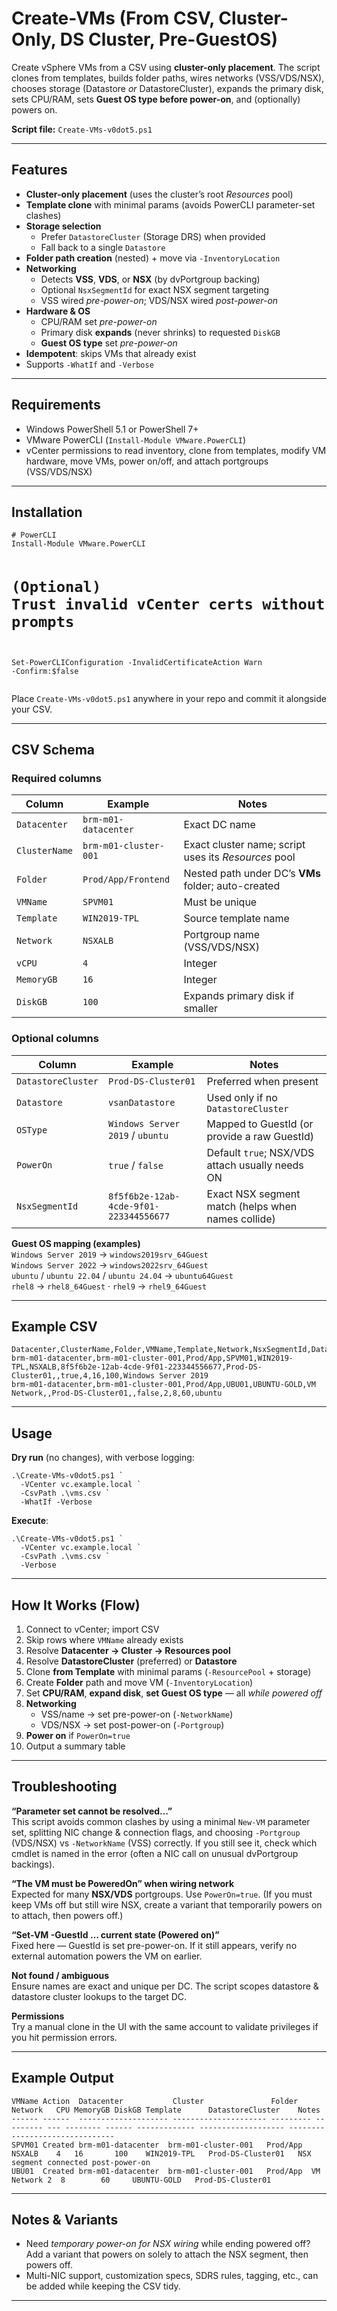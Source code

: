 <h1>Create-VMs (From CSV, Cluster-Only, DS Cluster, Pre-GuestOS)</h1>

<p>
Create vSphere VMs from a CSV using <strong>cluster-only placement</strong>. The script clones from templates, builds folder paths, wires networks (VSS/VDS/NSX), chooses storage (Datastore <em>or</em> DatastoreCluster), expands the primary disk, sets CPU/RAM, sets <strong>Guest OS type before power-on</strong>, and (optionally) powers on.
</p>

<p><strong>Script file:</strong> <code>Create-VMs-v0dot5.ps1</code></p>

<hr />

<h2>Features</h2>
<ul>
  <li><strong>Cluster-only placement</strong> (uses the cluster’s root <em>Resources</em> pool)</li>
  <li><strong>Template clone</strong> with minimal params (avoids PowerCLI parameter-set clashes)</li>
  <li><strong>Storage selection</strong>
    <ul>
      <li>Prefer <code>DatastoreCluster</code> (Storage DRS) when provided</li>
      <li>Fall back to a single <code>Datastore</code></li>
    </ul>
  </li>
  <li><strong>Folder path creation</strong> (nested) + move via <code>-InventoryLocation</code></li>
  <li><strong>Networking</strong>
    <ul>
      <li>Detects <strong>VSS</strong>, <strong>VDS</strong>, or <strong>NSX</strong> (by dvPortgroup backing)</li>
      <li>Optional <code>NsxSegmentId</code> for exact NSX segment targeting</li>
      <li>VSS wired <em>pre-power-on</em>; VDS/NSX wired <em>post-power-on</em></li>
    </ul>
  </li>
  <li><strong>Hardware &amp; OS</strong>
    <ul>
      <li>CPU/RAM set <em>pre-power-on</em></li>
      <li>Primary disk <strong>expands</strong> (never shrinks) to requested <code>DiskGB</code></li>
      <li><strong>Guest OS type</strong> set <em>pre-power-on</em></li>
    </ul>
  </li>
  <li><strong>Idempotent</strong>: skips VMs that already exist</li>
  <li>Supports <code>-WhatIf</code> and <code>-Verbose</code></li>
</ul>

<hr />

<h2>Requirements</h2>
<ul>
  <li>Windows PowerShell 5.1 or PowerShell 7+</li>
  <li>VMware PowerCLI (<code>Install-Module VMware.PowerCLI</code>)</li>
  <li>vCenter permissions to read inventory, clone from templates, modify VM hardware, move VMs, power on/off, and attach portgroups (VSS/VDS/NSX)</li>
</ul>

<hr />

<h2>Installation</h2>
<pre><code class="language-powershell"># PowerCLI
Install-Module VMware.PowerCLI

# (Optional) Trust invalid vCenter certs without prompts
Set-PowerCLIConfiguration -InvalidCertificateAction Warn -Confirm:$false
</code></pre>

<p>Place <code>Create-VMs-v0dot5.ps1</code> anywhere in your repo and commit it alongside your CSV.</p>

<hr />

<h2>CSV Schema</h2>

<h3>Required columns</h3>
<table>
  <thead>
    <tr>
      <th>Column</th>
      <th>Example</th>
      <th>Notes</th>
    </tr>
  </thead>
  <tbody>
    <tr><td><code>Datacenter</code></td><td><code>brm-m01-datacenter</code></td><td>Exact DC name</td></tr>
    <tr><td><code>ClusterName</code></td><td><code>brm-m01-cluster-001</code></td><td>Exact cluster name; script uses its <em>Resources</em> pool</td></tr>
    <tr><td><code>Folder</code></td><td><code>Prod/App/Frontend</code></td><td>Nested path under DC’s <strong>VMs</strong> folder; auto-created</td></tr>
    <tr><td><code>VMName</code></td><td><code>SPVM01</code></td><td>Must be unique</td></tr>
    <tr><td><code>Template</code></td><td><code>WIN2019-TPL</code></td><td>Source template name</td></tr>
    <tr><td><code>Network</code></td><td><code>NSXALB</code></td><td>Portgroup name (VSS/VDS/NSX)</td></tr>
    <tr><td><code>vCPU</code></td><td><code>4</code></td><td>Integer</td></tr>
    <tr><td><code>MemoryGB</code></td><td><code>16</code></td><td>Integer</td></tr>
    <tr><td><code>DiskGB</code></td><td><code>100</code></td><td>Expands primary disk if smaller</td></tr>
  </tbody>
</table>

<h3>Optional columns</h3>
<table>
  <thead>
    <tr>
      <th>Column</th>
      <th>Example</th>
      <th>Notes</th>
    </tr>
  </thead>
  <tbody>
    <tr><td><code>DatastoreCluster</code></td><td><code>Prod-DS-Cluster01</code></td><td>Preferred when present</td></tr>
    <tr><td><code>Datastore</code></td><td><code>vsanDatastore</code></td><td>Used only if no <code>DatastoreCluster</code></td></tr>
    <tr><td><code>OSType</code></td><td><code>Windows Server 2019</code> / <code>ubuntu</code></td><td>Mapped to GuestId (or provide a raw GuestId)</td></tr>
    <tr><td><code>PowerOn</code></td><td><code>true</code> / <code>false</code></td><td>Default <code>true</code>; NSX/VDS attach usually needs ON</td></tr>
    <tr><td><code>NsxSegmentId</code></td><td><code>8f5f6b2e-12ab-4cde-9f01-223344556677</code></td><td>Exact NSX segment match (helps when names collide)</td></tr>
  </tbody>
</table>

<p><strong>Guest OS mapping (examples)</strong><br />
<code>Windows Server 2019</code> → <code>windows2019srv_64Guest</code><br />
<code>Windows Server 2022</code> → <code>windows2022srv_64Guest</code><br />
<code>ubuntu</code> / <code>ubuntu 22.04</code> / <code>ubuntu 24.04</code> → <code>ubuntu64Guest</code><br />
<code>rhel8</code> → <code>rhel8_64Guest</code> &middot; <code>rhel9</code> → <code>rhel9_64Guest</code></p>

<hr />

<h2>Example CSV</h2>
<pre><code class="language-csv">Datacenter,ClusterName,Folder,VMName,Template,Network,NsxSegmentId,DatastoreCluster,Datastore,PowerOn,vCPU,MemoryGB,DiskGB,OSType
brm-m01-datacenter,brm-m01-cluster-001,Prod/App,SPVM01,WIN2019-TPL,NSXALB,8f5f6b2e-12ab-4cde-9f01-223344556677,Prod-DS-Cluster01,,true,4,16,100,Windows Server 2019
brm-m01-datacenter,brm-m01-cluster-001,Prod/App,UBU01,UBUNTU-GOLD,VM Network,,Prod-DS-Cluster01,,false,2,8,60,ubuntu
</code></pre>

<hr />

<h2>Usage</h2>

<p><strong>Dry run</strong> (no changes), with verbose logging:</p>
<pre><code class="language-powershell">.\Create-VMs-v0dot5.ps1 `
  -VCenter vc.example.local `
  -CsvPath .\vms.csv `
  -WhatIf -Verbose
</code></pre>

<p><strong>Execute</strong>:</p>
<pre><code class="language-powershell">.\Create-VMs-v0dot5.ps1 `
  -VCenter vc.example.local `
  -CsvPath .\vms.csv `
  -Verbose
</code></pre>

<hr />

<h2>How It Works (Flow)</h2>
<ol>
  <li>Connect to vCenter; import CSV</li>
  <li>Skip rows where <code>VMName</code> already exists</li>
  <li>Resolve <strong>Datacenter → Cluster → Resources pool</strong></li>
  <li>Resolve <strong>DatastoreCluster</strong> (preferred) or <strong>Datastore</strong></li>
  <li>Clone <strong>from Template</strong> with minimal params (<code>-ResourcePool</code> + storage)</li>
  <li>Create <strong>Folder</strong> path and move VM (<code>-InventoryLocation</code>)</li>
  <li>Set <strong>CPU/RAM</strong>, <strong>expand disk</strong>, <strong>set Guest OS type</strong> — all <em>while powered off</em></li>
  <li><strong>Networking</strong>
    <ul>
      <li>VSS/name → set pre-power-on (<code>-NetworkName</code>)</li>
      <li>VDS/NSX → set post-power-on (<code>-Portgroup</code>)</li>
    </ul>
  </li>
  <li><strong>Power on</strong> if <code>PowerOn=true</code></li>
  <li>Output a summary table</li>
</ol>

<hr />

<h2>Troubleshooting</h2>
<p><strong>“Parameter set cannot be resolved…”</strong><br />
This script avoids common clashes by using a minimal <code>New-VM</code> parameter set, splitting NIC change &amp; connection flags, and choosing <code>-Portgroup</code> (VDS/NSX) vs <code>-NetworkName</code> (VSS) correctly. If you still see it, check which cmdlet is named in the error (often a NIC call on unusual dvPortgroup backings).</p>

<p><strong>“The VM must be PoweredOn” when wiring network</strong><br />
Expected for many <strong>NSX/VDS</strong> portgroups. Use <code>PowerOn=true</code>. (If you must keep VMs off but still wire NSX, create a variant that temporarily powers on to attach, then powers off.)</p>

<p><strong>“Set-VM -GuestId … current state (Powered on)”</strong><br />
Fixed here — GuestId is set pre-power-on. If it still appears, verify no external automation powers the VM on earlier.</p>

<p><strong>Not found / ambiguous</strong><br />
Ensure names are exact and unique per DC. The script scopes datastore &amp; datastore cluster lookups to the target DC.</p>

<p><strong>Permissions</strong><br />
Try a manual clone in the UI with the same account to validate privileges if you hit permission errors.</p>

<hr />

<h2>Example Output</h2>
<pre><code>VMName Action  Datacenter           Cluster               Folder    Network   CPU MemoryGB DiskGB Template      DatastoreCluster    Notes
------ ------  -------------------- --------------------- --------- --------- --- -------- ------ ------------- ------------------- -------------------------------
SPVM01 Created brm-m01-datacenter  brm-m01-cluster-001   Prod/App  NSXALB    4   16       100    WIN2019-TPL   Prod-DS-Cluster01   NSX segment connected post-power-on
UBU01  Created brm-m01-datacenter  brm-m01-cluster-001   Prod/App  VM Network 2  8        60     UBUNTU-GOLD   Prod-DS-Cluster01
</code></pre>

<hr />

<h2>Notes &amp; Variants</h2>
<ul>
  <li>Need <em>temporary power-on for NSX wiring</em> while ending powered off? Add a variant that powers on solely to attach the NSX segment, then powers off.</li>
  <li>Multi-NIC support, customization specs, SDRS rules, tagging, etc., can be added while keeping the CSV tidy.</li>
</ul>

<hr />
